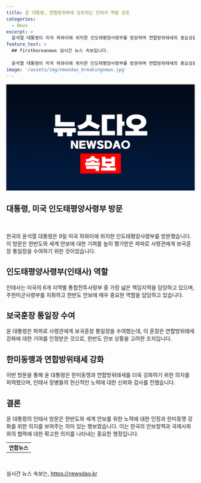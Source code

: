 ```yaml
---
title: 윤 대통령, 연합방위태세 강조하는 인태사 역할 강조
categories:
  - News
excerpt: >
  윤석열 대통령이 미국 하와이에 위치한 인도태평양사령부를 방문하며 연합방위태세의 중요성을 강조했습니다. 인태사는 한반도 안보에 중요한 역할을 담당하며, 윤 대통령은 사령관에게 보국훈장 통일장을 수여했습니다. 그리고 한반도 안보를 강조하며 장병들을 격려하고 한미 군사당국 간 더 긴밀한 공조를 강조했습니다. 윤 대통령은 29년 만에 인태사를 방문하여 한미동맹과 연합방위태세를 강화하겠다고 강조하며, 장병들에게 신뢰와 감사를 전했습니다.
feature_text: >
  ## firstkoreanews 실시간 뉴스 속보입니다.

  윤석열 대통령이 미국 하와이에 위치한 인도태평양사령부를 방문하며 연합방위태세의 중요성을 강조했습니다. 인태사는 한반도 안보에 중요한 역할을 담당하며, 윤 대통령은 사령관에게 보국훈장 통일장을 수여했습니다. 그리고 한반도 안보를 강조하며 장병들을 격려하고 한미 군사당국 간 더 긴밀한 공조를 강조했습니다. 윤 대통령은 29년 만에 인태사를 방문하여 한미동맹과 연합방위태세를 강화하겠다고 강조하며, 장병들에게 신뢰와 감사를 전했습니다.
image: '/assets/img/newsdao_breakingnews.jpg'
---
```


<p><img src="/assets/img/newsdao_breakingnews.jpg" alt="firstkoreanews 속보" /></p>

<h2 data-ke-size="size26">대통령, 미국 인도태평양사령부 방문 </h2>

<p data-ke-size="size16">&nbsp;</p>

<p>한국의 윤석열 대통령은 9일 미국 하와이에 위치한 인도태평양사령부를 방문했습니다. 이 방문은 한반도와 세계 안보에 대한 기여를 높이 평가받은 파파로 사령관에게 보국훈장 통일장을 수여하기 위한 것이었습니다.</p>

<h2 data-ke-size="size26">인도태평양사령부(인태사) 역할</h2>

<p data-ke-size="size16">인태사는 미국의 6개 지역별 통합전투사령부 중 가장 넓은 책임지역을 담당하고 있으며, 주한미군사령부를 지휘하고 한반도 안보에 매우 중요한 역할을 담당하고 있습니다.</p>

<h2 data-ke-size="size26">보국훈장 통일장 수여</h2>

<p data-ke-size="size16">윤 대통령은 파파로 사령관에게 보국훈장 통일장을 수여했는데, 이 훈장은 연합방위태세 강화에 대한 기여를 인정받은 것으로, 한반도 안보 상황을 고려한 조치입니다.</p>

<h2 data-ke-size="size26">한미동맹과 연합방위태세 강화</h2>

<p data-ke-size="size16">이번 방문을 통해 윤 대통령은 한미동맹과 연합방위태세를 더욱 강화하기 위한 의지를 피력했으며, 인태사 장병들의 헌신적인 노력에 대한 신뢰와 감사를 전했습니다.</p>

<h2 data-ke-size="size26">결론</h2>

<p data-ke-size="size16">윤 대통령의 인태사 방문은 한반도와 세계 안보를 위한 노력에 대한 인정과 한미동맹 강화를 위한 의지를 보여주는 의미 있는 행보였습니다. 이는 한국의 안보정책과 국제사회와의 협력에 대한 확고한 의지를 나타내는 중요한 행정입니다. </p>

<table>
  <tbody>
    <tr>
      <td style="text-align: center; height: 17px;"><b>연합뉴스</b></td>
    </tr>
  </tbody>
</table>

<p data-ke-size="size16">&nbsp;</p>
실시간 뉴스 속보는, <a href="https://newsdao.kr" rel="dofollow">https://newsdao.kr</a>


